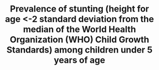 ﻿---
title: >-
  Prevalence  of  stunting  (height  for  age  <-2  standard  deviation  from  the  median  of  the  World  Health  Organization  (WHO)  Child  Growth  Standards)  among  children  under  5  years  of  age
permalink: /2-2-1/
sdg_goal: 2
layout: indicator
indicator: 2.2.1
indicator_variable: stunt_pct_us
graph: bar
graph_type_description: Bar  graph
graph_status_notes: Graphed
variable_description: null
variable_notes: null
un_designated_tier: '1'
un_custodial_agency: 'UNICEF  (Partnering  agencies:  WHO)'
target_id: '2.2'
has_metadata: true
goal_meta_link: 'http://unstats.un.org/sdgs/files/metadata-compilation/Metadata-Goal-2.pdf'
goal_meta_link_page: 6
indicator_name: >-
  Prevalence  of  stunting  (height  for  age  <-2  standard  deviation  from  the  median  of  the  World  Health  Organization  (WHO)  Child  Growth  Standards)  among  children  under  5  years  of  age
target: >-
  By  2030,  end  all  forms  of  malnutrition,  including  achieving,  by  2025,  the  internationally  agreed  targets  on  stunting  and  wasting  in  children  under  5  years  of  age,  and  address  the  nutritional  needs  of  adolescent  girls,  pre
indicator_definition: >-
  Number  of  under-fives  falling  below  minus  2  standard  deviations  from  the  median  height-for-age  of  the  reference  population.Children  under  5  years  of  age  in  the  surveyed  population
source_title: null
source_notes: null
published: true
actual_indicator_available: >-
  Percent  of  US  children  from  birth  up  to  5  years  with  height-for-age  less  than  2  standard  deviations  of  the  median  of  the  WHO  Child  Growth  Standards.
comments_and_limitations: >-
  Estimates  reported  for  2014  pertain  to  pooled  2013  and  2014  NHANES  data.  The  estimated  percent  meets  the  NCHS  standards  for  reliability  and  precision.  The  standard  error  for  the  2013-14  estimate  is  0.51  and  the  confidence  interval  widths  for  this  estimate  is  less  than  5%.
periodicity: Biannually  (every  2  years)
time_period: 2013-2014
source_agency_staff_name: Division  of  Health  and  Nutrition  Examination  Survey
source_agency_survey_dataset: >-
  Centers  for  Disease  Control/National  Center  for  Health  Statistics/National  Health  and  Nutrition  Examination  Survey
source_url: 'http://www.cdc.gov/nchs/nhanes/index.htm'
us_method_of_computation: >-
  The  number  of  children  from  birth  through  <5  years  with  height-for-age  more  than  2  standard  deviations  below  the  median  length/height-for-age  was  divided  by  the  total  number  of  children  from  birth  through  5  years  and  the  result  was  multiplied  by  100.  The  numbers  and  resulting  estimate  are  weighted  to  be  nationally  representative.  The  2013-2014  NHANES  data  were  merged  with  the  expanded  WHO  growth  chart  files  of  length/height-for-age  for  boys  and  girls  by  age  in  days.  Age  in  months  at  examination  on  the  NHANES  2013-2014  file  was  converted  to  age  in  days  by  multiplying  it  by  30.4375  and  taking  the  largest  integer  of  the  result.
date_of_national_source_publication: 'October,  2015'
source_agency_staff_email: JMadans@cdc.gov
graph_title: Percent  of  US  children  ages  0  to  5  experiencing  stunting  
---